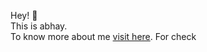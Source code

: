 Hey! 👋 <br>
This is abhay. <br>
To know more about me <a href = "https://github.com/ABHAY0O7">visit here</a>.
For check
